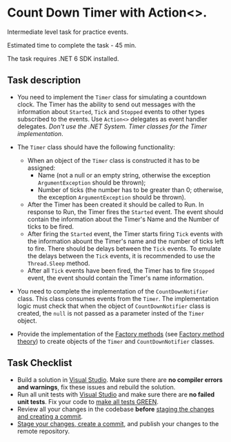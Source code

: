 # Count Down Timer with Action<>. 

Intermediate level task for practice events. 

Estimated time to complete the task - 45 min.  

The task requires .NET 6 SDK installed.  

## Task description

- You need to implement the `Timer` class for simulating a countdown clock. The Timer has the ability to send out messages with the information about  `Started`, `Tick` and `Stopped` events to other types subscribed to the events. Use `Action<>` delegates as event handler delegates. _Don't use the .NET System. Timer classes for the Timer implementation_.    
- The `Timer` class should have the following functionality:
    - When an object of the `Timer` class is constructed it has to be assigned:
        - Name (not a null or an empty string, otherwise the exception `ArgumentException` should be thrown);
        - Number of ticks (the number has to be greater than 0; otherwise, the exception  `ArgumentException` should be thrown).
    - After  the Timer has been created it should be called to Run. In response to Run, the Timer fires the `Started` event. The event should contain the information about the Timer's Name and the Number of ticks to be fired.
    - After firing the `Started` event, the Timer starts firing `Tick` events with the information abount the Timer's name and the number of ticks left to fire.  There should be delays between the `Tick` events. To emulate the delays between the `Tick` events, it is recommended to use the `Thread.Sleep` method.
    - After all `Tick` events have been fired, the Timer has to fire `Stopped` event, the event should contain the Timer's name information.

- You need to complete the  implementation of the `CountDownNotifier` class. This class consumes events from the `Timer`.  The implementation logic must check that when the object of `CountDownNotifier` class is created, the `null` is not passed as a parameter insted of the `Timer` object. 
- Provide the implementation of the [Factory methods](https://gitlab.com/epam-autocode-tasks/delegates-events-task/-/tree/master/CustomTimer/Factories) (see [Factory method theory](https://en.wikipedia.org/wiki/Factory_method_pattern)) to create objects of the `Timer` and `CountDownNotifier` classes.


## Task Checklist

* Build a solution in [Visual Studio](https://docs.microsoft.com/en-us/visualstudio/ide/building-and-cleaning-projects-and-solutions-in-visual-studio?view=vs-2019). Make sure there are **no compiler errors and warnings**, fix these issues and rebuild the solution. 
* Run all unit tests with [Visual Studio](https://docs.microsoft.com/en-us/visualstudio/test/run-unit-tests-with-test-explorer?view=vs-2019) and make sure there are **no failed unit tests**. Fix your code to [make all tests GREEN](https://stackoverflow.com/questions/276813/what-is-red-green-testing). 
* Review all your changes in the codebase **before** [staging the changes and creating a commit](https://docs.microsoft.com/en-us/azure/devops/repos/git/commits?view=azure-devops&tabs=visual-studio). 
* [Stage your changes, create a commit](https://docs.microsoft.com/en-us/azure/devops/repos/git/commits?view=azure-devops&tabs=visual-studio), and publish your changes to the remote repository. 
